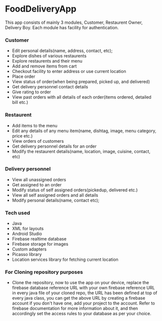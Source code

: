 # FoodDeliveryApp
This app consists of mainly 3 modules, Customer, Restaurent Owner, Delivery Boy. Each module has facility for authentication.

### Customer
- Edit personal details(name, address, contact, etc);
- Explore dishes of various restaurents
- Explore restaurents and their menu
- Add and remove items from cart
- Checkout facility to enter address or use current location
- Place order
- View status of order(when being prepared, picked up, and delivered)
- Get delivery personnel contact details
- Give rating to order
- View past orders with all details of each order(items ordered, detailed bill etc.)
### Restaurent
- Add items to the menu
- Edit any details of any menu item(name, dishtag, image, menu category, price etc.)
- View orders of customers
- Get delivery personnel details for an order
- Modify the restaurent details(name, location, image, cuisine, contact, etc)
### Delivery personnel
- View all unassigned orders
- Get assigned to an order
- Modify status of self assigned orders(pickedup, delivered etc.)
- View all self assigned orders and all details
- Modify personal details(name, contact etc);
### Tech used
- Java
- XML for layouts
- Android Studio
- Firebase realtime database
- Firebase storage for images
- Custom adapters
- Picasso library 
- Location services library for fetching current location

### For Cloning repository purposes
- Clone the repository, now to use the app on your device, replace the firebase database reference URL with your own firebase reference URL in every java file of your cloned repo, the URL has been defined at top of every java class, you can get the above URL by creating a firebase account if you don't have one, add your project to the account. Refer to firebase documentation for more information about it, and then accordingly set the access rules to your database as per your choice.
